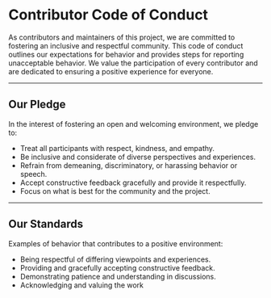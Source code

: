 # Contributor Code of Conduct

As contributors and maintainers of this project, we are committed to fostering an inclusive and respectful community. This code of conduct outlines our expectations for behavior and provides steps for reporting unacceptable behavior. We value the participation of every contributor and are dedicated to ensuring a positive experience for everyone.

* * *

## **Our Pledge**

In the interest of fostering an open and welcoming environment, we pledge to:

* Treat all participants with respect, kindness, and empathy.
* Be inclusive and considerate of diverse perspectives and experiences.
* Refrain from demeaning, discriminatory, or harassing behavior or speech.
* Accept constructive feedback gracefully and provide it respectfully.
* Focus on what is best for the community and the project.

* * *

## **Our Standards**

Examples of behavior that contributes to a positive environment:

* Being respectful of differing viewpoints and experiences.
* Providing and gracefully accepting constructive feedback.
* Demonstrating patience and understanding in discussions.
* Acknowledging and valuing the work